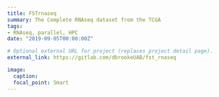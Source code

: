 ```yaml
---
title: FSTrnaseq
summary: The Complete RNAseq dataset from the TCGA
tags:
- RNAseq, parallel, HPC
date: "2019-09-05T00:00:00Z"

# Optional external URL for project (replaces project detail page).
external_link: https://gitlab.com/dbrookeUAB/fst_rnaseq

image:
  caption:
  focal_point: Smart
---
```

